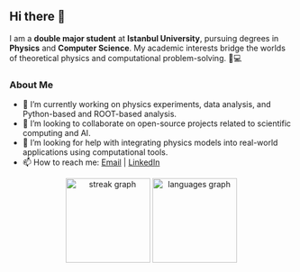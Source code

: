 ## Hi there 👋

I am a **double major student** at **Istanbul University**, pursuing degrees in **Physics** and **Computer Science**. My academic interests bridge the worlds of theoretical physics and computational problem-solving. 🌌💻 

### About Me
- 🔭 I’m currently working on physics experiments, data analysis, and Python-based and ROOT-based analysis.
- 👯 I’m looking to collaborate on open-source projects related to scientific computing and AI.
- 🤔 I’m looking for help with integrating physics models into real-world applications using computational tools.
- 📫 How to reach me: [Email](mailto:ibohamed27@gmail.com) | [LinkedIn](https://www.linkedin.com/in/ibeuler/)

<div align="center">
  <img src="https://streak-stats.demolab.com?user=ibeuler&locale=en&mode=daily&theme=gotham&hide_border=false&border_radius=5&order=3" height="150" alt="streak graph"  />
  <img src="https://github-readme-stats.vercel.app/api/top-langs?username=ibeuler&locale=en&hide_title=false&layout=compact&card_width=320&langs_count=5&theme=gotham&hide_border=false&order=2" height="150" alt="languages graph"  />
</div>


###
<!-- 
<picture>
  <source media="(prefers-color-scheme: dark)" srcset="https://raw.githubusercontent.com/ibeuler/ibeuler/output/pacman-contribution-graph-dark.svg">
  <source media="(prefers-color-scheme: light)" srcset="https://raw.githubusercontent.com/ibeuler/ibeuler/output/pacman-contribution-graph.svg">
  <img alt="pacman contribution graph" src="https://raw.githubusercontent.com/ibeuler/ibeuler/output/pacman-contribution-graph.svg">
</picture>
-->
###
